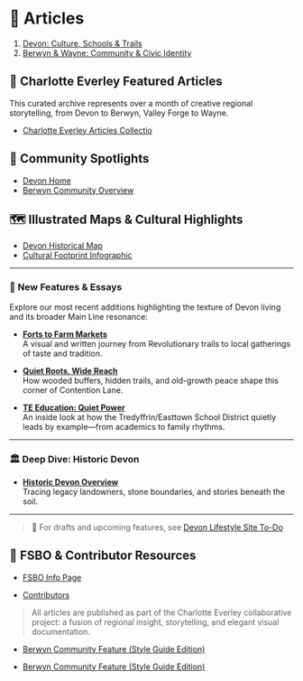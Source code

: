 # 📌 Articles

1. [Devon: Culture, Schools & Trails](devon.md)  
2. [Berwyn & Wayne: Community & Civic Identity](berwyn.md)  

## 📖 Charlotte Everley Featured Articles

This curated archive represents over a month of creative regional storytelling, from Devon to Berwyn, Valley Forge to Wayne.

- [Charlotte Everley Articles Collectio](./Charlotte-Everley-Articles-Catalog.md)

## 🏡 Community Spotlights

- [Devon Home](https://charlotteeverley.foundral.tech/articles/devon-home.html)
- [Berwyn Community Overview](https://charlotteeverley.foundral.tech/articles/berwyn-community.html)

## 🗺️ Illustrated Maps & Cultural Highlights

- [Devon Historical Map](https://charlotteeverley.foundral.tech/docs/devon-home.html)
- [Cultural Footprint Infographic](https://charlotteeverley.foundral.tech/assets/cultural-map.svg)


---

### 🧭 New Features & Essays

Explore our most recent additions highlighting the texture of Devon living and its broader Main Line resonance:

- **[Forts to Farm Markets](https://charlotteeverley.foundral.tech/articles/forts-to-farm-markets.html)**  
  A visual and written journey from Revolutionary trails to local gatherings of taste and tradition.

- **[Quiet Roots, Wide Reach](https://charlotteeverley.foundral.tech/articles/quiet-roots-wide-reach.html)**  
  How wooded buffers, hidden trails, and old-growth peace shape this corner of Contention Lane.

- **[TE Education: Quiet Power](https://charlotteeverley.foundral.tech/articles/te-education-quiet-power.html)**  
  An inside look at how the Tredyffrin/Easttown School District quietly leads by example—from academics to family rhythms.

---

### 🏛️ Deep Dive: Historic Devon

- **[Historic Devon Overview](https://charlotteeverley.foundral.tech/articles/devon/historic-devon.md)**  
  Tracing legacy landowners, stone boundaries, and stories beneath the soil.

---

> 📝 For drafts and upcoming features, see [Devon Lifestyle Site To-Do](https://charlotteeverley.foundral.tech/todo/todo-devon-lifestyle-site.html)


## 🤝 FSBO & Contributor Resources

+ [FSBO Info Page](./fsbo_info_page.md)
- [Contributors](./contributors.md)

> All articles are published as part of the Charlotte Everley collaborative project: a fusion of regional insight, storytelling, and elegant visual documentation.

- [Berwyn Community Feature (Style Guide Edition)](articles/sb/testcase-berwyn-using-style-guide.html)

- [Berwyn Community Feature (Style Guide Edition)](https://charlotte-everley.com/articles/sb/testcase-berwyn-using-style-guide.html)

